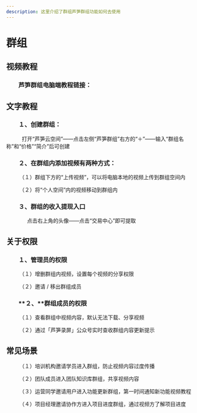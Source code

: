 ```yaml
---
description: 这里介绍了群组芦笋群组功能如何去使用
---
```


# 群组

## 视频教程

### 　　芦笋群组电脑端教程链接：

## 文字教程 <a href="#f0-9f-91-8d-e6-96-87-e5-a-d-97-e6-95-99-e7-a8-8b" id="f0-9f-91-8d-e6-96-87-e5-a-d-97-e6-95-99-e7-a8-8b"></a>

### 　　１、创建群组：

　　　打开“芦笋云空间”——点击左侧“芦笋群组”右方的“＋”——输入“群组名称”和“价格”“简介”后可创建

### 　　２、在群组内添加视频有两种方式：

　　　（１）群组下方的“上传视频”，可以将电脑本地的视频上传到群组空间内

　　　（２）将“个人空间”内的视频移动到群组内

### 　　３、群组的收入提现入口

　　　　点击右上角的头像——点击“交易中心”即可提取

## 关于权限

### &#x20;　　１、管理员的权限

　　　（１）增删群组内视频，设置每个视频的分享权限

　　　（２）邀请 / 移出群组成员

### 　　**２、**群组成员的权限

　　　（１）查看群组中视频内容，默认无法下载、分享视频

　　　（２）通过「芦笋录屏」公众号实时查收群组内容更新提示

## 常见场景 <a href="#id-3-e5-b8-b8-e8-a7-81-e5-9c-ba-e6-99-af" id="id-3-e5-b8-b8-e8-a7-81-e5-9c-ba-e6-99-af"></a>

　　　（１）培训机构邀请学员进入群组，防止视频内容过度传播

　　　（２）团队成员进入团队知识库群组，共享视频内容

　　　（３）运营同学邀请用户进入功能更新群组，第一时间通知新功能视频教程

　　　（４）项目经理邀请协作方进入项目进度群组，通过视频方了解项目进度
